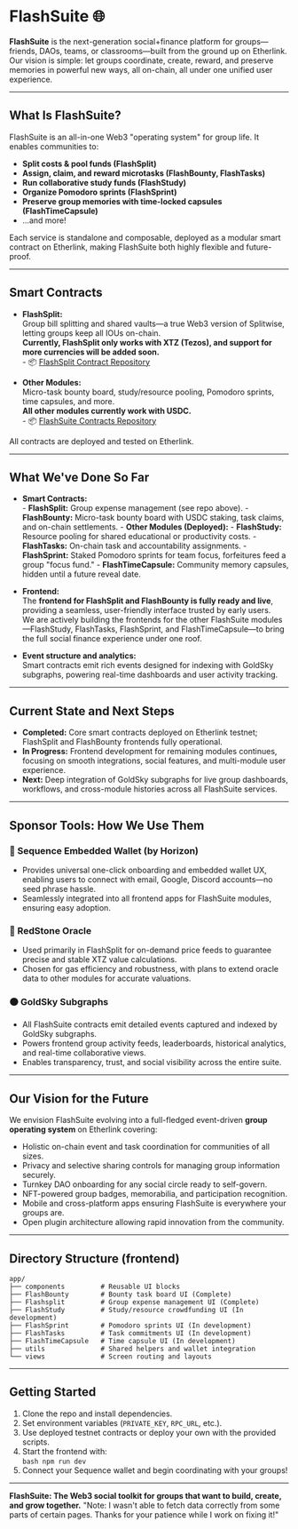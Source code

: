 # FlashSuite 🌐

**FlashSuite** is the next-generation social+finance platform for groups—friends, DAOs, teams, or classrooms—built from the ground up on Etherlink. Our vision is simple: let groups coordinate, create, reward, and preserve memories in powerful new ways, all on-chain, all under one unified user experience.

---

## What Is FlashSuite?

FlashSuite is an all-in-one Web3 "operating system" for group life. It enables communities to:

- **Split costs & pool funds (FlashSplit)**
- **Assign, claim, and reward microtasks (FlashBounty, FlashTasks)**
- **Run collaborative study funds (FlashStudy)**
- **Organize Pomodoro sprints (FlashSprint)**
- **Preserve group memories with time-locked capsules (FlashTimeCapsule)**
- ...and more!

Each service is standalone and composable, deployed as a modular smart contract on Etherlink, making FlashSuite both highly flexible and future-proof.

---

## Smart Contracts

- **FlashSplit:**  
        Group bill splitting and shared vaults—a true Web3 version of Splitwise, letting groups keep all IOUs on-chain.  
        **Currently, FlashSplit only works with XTZ (Tezos), and support for more currencies will be added soon.**  
        - 📦 [FlashSplit Contract Repository](https://github.com/suhasamaresh/FlashSplit)

- **Other Modules:**  
        Micro-task bounty board, study/resource pooling, Pomodoro sprints, time capsules, and more.  
        **All other modules currently work with USDC.**  
        - 📦 [FlashSuite Contracts Repository](https://github.com/suhasamaresh/FlashSuite)

All contracts are deployed and tested on Etherlink.

---

## What We've Done So Far

- **Smart Contracts:**  
                - **FlashSplit:** Group expense management (see repo above).
                - **FlashBounty:** Micro-task bounty board with USDC staking, task claims, and on-chain settlements.
                - **Other Modules (Deployed):**
                                - **FlashStudy:** Resource pooling for shared educational or productivity costs.
                                - **FlashTasks:** On-chain task and accountability assignments.
                                - **FlashSprint:** Staked Pomodoro sprints for team focus, forfeitures feed a group "focus fund."
                                - **FlashTimeCapsule:** Community memory capsules, hidden until a future reveal date.

- **Frontend:**  
                The **frontend for FlashSplit and FlashBounty is fully ready and live**, providing a seamless, user-friendly interface trusted by early users.  
                We are actively building the frontends for the other FlashSuite modules—FlashStudy, FlashTasks, FlashSprint, and FlashTimeCapsule—to bring the full social finance experience under one roof.

- **Event structure and analytics:**  
                Smart contracts emit rich events designed for indexing with GoldSky subgraphs, powering real-time dashboards and user activity tracking.

---

## Current State and Next Steps

- **Completed:** Core smart contracts deployed on Etherlink testnet; FlashSplit and FlashBounty frontends fully operational.  
- **In Progress:** Frontend development for remaining modules continues, focusing on smooth integrations, social features, and multi-module user experience.  
- **Next:** Deep integration of GoldSky subgraphs for live group dashboards, workflows, and cross-module histories across all FlashSuite services.

---

## Sponsor Tools: How We Use Them

### 🔵 Sequence Embedded Wallet (by Horizon)

- Provides universal one-click onboarding and embedded wallet UX, enabling users to connect with email, Google, Discord accounts—no seed phrase hassle.  
- Seamlessly integrated into all frontend apps for FlashSuite modules, ensuring easy adoption.

### 🔴 RedStone Oracle

- Used primarily in FlashSplit for on-demand price feeds to guarantee precise and stable XTZ value calculations.  
- Chosen for gas efficiency and robustness, with plans to extend oracle data to other modules for accurate valuations.

### 🟠 GoldSky Subgraphs

- All FlashSuite contracts emit detailed events captured and indexed by GoldSky subgraphs.  
- Powers frontend group activity feeds, leaderboards, historical analytics, and real-time collaborative views.  
- Enables transparency, trust, and social visibility across the entire suite.

---

## Our Vision for the Future

We envision FlashSuite evolving into a full-fledged event-driven **group operating system** on Etherlink covering:

- Holistic on-chain event and task coordination for communities of all sizes.  
- Privacy and selective sharing controls for managing group information securely.  
- Turnkey DAO onboarding for any social circle ready to self-govern.  
- NFT-powered group badges, memorabilia, and participation recognition.  
- Mobile and cross-platform apps ensuring FlashSuite is everywhere your groups are.  
- Open plugin architecture allowing rapid innovation from the community.

---

## Directory Structure (frontend)

```
app/
├── components         # Reusable UI blocks
├── FlashBounty        # Bounty task board UI (Complete)
├── Flashsplit         # Group expense management UI (Complete)
├── FlashStudy         # Study/resource crowdfunding UI (In development)
├── FlashSprint        # Pomodoro sprints UI (In development)
├── FlashTasks         # Task commitments UI (In development)
├── FlashTimeCapsule   # Time capsule UI (In development)
├── utils              # Shared helpers and wallet integration
└── views              # Screen routing and layouts
```

---

## Getting Started

1. Clone the repo and install dependencies.  
2. Set environment variables (`PRIVATE_KEY`, `RPC_URL`, etc.).  
3. Use deployed testnet contracts or deploy your own with the provided scripts.  
4. Start the frontend with:  
                 ```bash
                 npm run dev
                 ```
5. Connect your Sequence wallet and begin coordinating with your groups!

---

**FlashSuite: The Web3 social toolkit for groups that want to build, create, and grow together.**
"Note: I wasn't able to fetch data correctly from some parts of certain pages. Thanks for your patience while I work on fixing it!"

